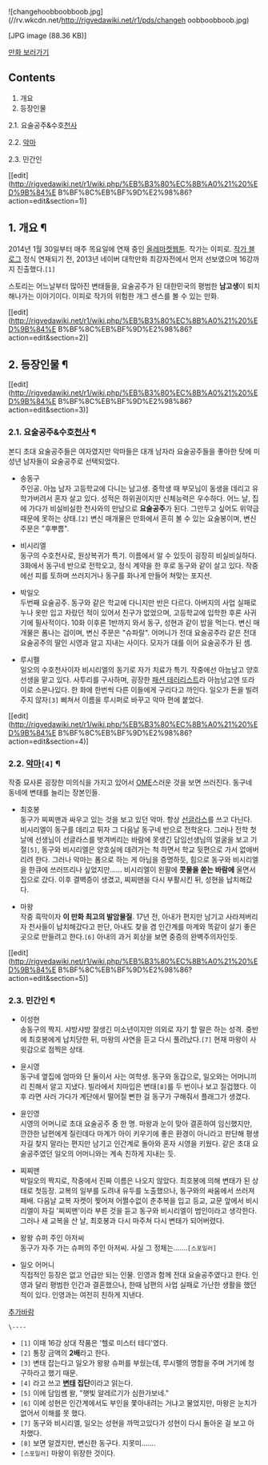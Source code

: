 ![changehoobboobboob.jpg](//rv.wkcdn.net/http://rigvedawiki.net/r1/pds/changeh
oobboobboob.jpg)

[JPG image (88.36 KB)]

  
[만화 보러가기](http://webtoon.olleh.com/main/times_list.kt?webtoonSeq=48)

## Contents

    

1. 개요 
2. 등장인물 
    

2.1. 요술공주&수호[천사](%EC%B2%9C%EC%82%AC.md)

2.2. [악마](%EC%95%85%EB%A7%88.md)

2.3. 민간인

[[edit](http://rigvedawiki.net/r1/wiki.php/%EB%B3%80%EC%8B%A0%21%20%ED%9B%84%E
B%BF%8C%EB%BF%9D%E2%98%86?action=edit&section=1)]

## 1. 개요 ¶

2014년 1월 30일부터 매주 목요일에 연재 중인 [올레마켓웹툰](%EC%98%AC%EB%A0%88%EB%A7%88%EC%BC%93%20%EC%9B%B9%ED%88%B0.md). 작가는 이피로.
[작가 블로그](http://blog.naver.com/leemj7013) 정식 연재되기 전, 2013년 네이버 대학만화 최강자전에서 먼저
선보였으며 16강까지 진출했다.`[1]`

  

스토리는 어느날부터 많아진 변태들을, 요술공주가 된 대한민국의 평범한 **남고생**이 퇴치해나가는 이야기이다. 이피로 작가의 위험한 개그
센스를 볼 수 있는 만화.

  

[[edit](http://rigvedawiki.net/r1/wiki.php/%EB%B3%80%EC%8B%A0%21%20%ED%9B%84%E
B%BF%8C%EB%BF%9D%E2%98%86?action=edit&section=2)]

## 2. 등장인물 ¶

[[edit](http://rigvedawiki.net/r1/wiki.php/%EB%B3%80%EC%8B%A0%21%20%ED%9B%84%E
B%BF%8C%EB%BF%9D%E2%98%86?action=edit&section=3)]

### 2.1. 요술공주&수호[천사](%EC%B2%9C%EC%82%AC.md) ¶

본디 초대 요술공주들은 여자였지만 악마들은 대개 남자라 요술공주들을 좋아한 탓에 미성년 남자들이 요술공주로 선택되었다.

  

  * 송동구  
주인공. 아늠 남자 고등학교에 다니는 남고생. 중학생 때 부모님이 동생을 데리고 유학가버려서 혼자 살고 있다. 성적은 하위권이지만 신체능력은
우수하다. 어느 날, 집에 가다가 비실비실한 천사와의 만남으로 **요술공주**가 된다. 그만두고 싶어도 위약금 때문에 못하는 상태.`[2]`
변신 매개물은 만화에서 흔히 볼 수 있는 요술봉이며, 변신 주문은 "후뿌뿝".  

  * 비시리엘  
동구의 수호천사로, 원상복귀가 특기. 이름에서 알 수 있듯이 굉장히 비실비실하다. 3화에서 동구네 반으로 전학오고, 정식 계약을 한 후로
동구와 같이 살고 있다. 작중에선 피를 토하며 쓰러지거나 동구를 화나게 만들어 쳐맞는 포지션.  

  * 박일오  
두번째 요술공주. 동구와 같은 학교에 다니지만 반은 다르다. 아버지의 사업 실패로 누나 옷만 입고 자랐던 적이 있어서 친구가 없었으며,
고등학교에 입학한 후론 사귀기에 필사적이다. 10화 이후론 1반까지 와서 동구, 성현과 같이 밥을 먹는다. 변신 매개물은 폼나는 검이며,
변신 주문은 "슈파랄". 어머니가 전대 요술공주라 같은 전대 요술공주의 딸인 시영과 알고 지내는 사이다. 모자가 대를 이어 요술공주가 된
셈.  

  * 루시펠  
일오의 수호천사이자 비시리엘의 동기로 자가 치료가 특기. 작중에선 아늠남고 양호 선생을 맡고 있다. 사투리를 구사하며, 굉장한 [패션 테러리스트](%ED%8C%A8%EC%85%98%20%ED%85%8C%EB%9F%AC%EB%A6%AC%EC%8A%A4%ED%8A%B8.md)라
아늠남고엔 또라이로 소문나있다. 한 화에 한번씩 다른 이들에게 구리다고 까인다. 일오가 돈을 빌려주지 않자`[3]` 삐쳐서 이름을 루시퍼로
바꾸고 악마 편에 붙었다.  

[[edit](http://rigvedawiki.net/r1/wiki.php/%EB%B3%80%EC%8B%A0%21%20%ED%9B%84%E
B%BF%8C%EB%BF%9D%E2%98%86?action=edit&section=4)]

### 2.2. [악마](%EC%95%85%EB%A7%88.md)`[4]` ¶

작중 묘사론 굉장한 미의식을 가지고 있어서 [OME](OME.md)스러운 것을 보면 쓰러진다. 동구네 동네에 변태를 늘리는 장본인들.

  

  * 최호봉  
동구가 찌찌맨과 싸우고 있는 것을 보고 있던 악마. 항상
[선글라스](%EC%84%A0%EA%B8%80%EB%9D%BC%EC%8A%A4.md)를 쓰고 다닌다. 비시리엘이 동구를 데리고 튀자 그
다음날 동구네 반으로 전학온다. 그러나 전학 첫날에 선생님이 선글라스를 벗겨버리는 바람에 못생긴 담임선생님의 얼굴을 보고 기절`[5]`,
동구와 비시리엘은 양호실에 데려가는 척 하면서 학교 뒷편으로 가서 없애버리려 한다. 그러나 악마는 폼으로 하는 게 아님을 증명하듯, 힘으로
동구와 비시리엘을 한큐에 쓰러뜨리나 싶었지만…… 비시리엘이 왼팔에 **콧물을 쏟는 바람에** 울면서 집으로 갔다. 이후 결벽증이 생겼고,
찌찌맨을 다시 부활시킨 뒤, 성현을 납치해갔다.  

  * 마왕  
작중 흑막이자 **이 만화 최고의 발암물질**. 17년 전, 아내가 편지만 남기고 사라져버리자 천사들이 납치해갔다고 판단, 아내도 찾을 겸
인간계를 마계와 똑같이 살기 좋은 곳으로 만들려고 한다.`[6]` 아내의 과거 회상을 보면 중증의 완벽주의자인듯.  

[[edit](http://rigvedawiki.net/r1/wiki.php/%EB%B3%80%EC%8B%A0%21%20%ED%9B%84%E
B%BF%8C%EB%BF%9D%E2%98%86?action=edit&section=5)]

### 2.3. 민간인 ¶

  * 이성현  
송동구의 짝지. 샤방샤방 잘생긴 미소년이지만 의외로 자기 할 말은 하는 성격. 중반에 최호봉에게 납치당한 뒤, 마왕의 사연을 듣고 다시
풀려났다.`[7]` 현재 마왕이 사윗감으로 점찍은 상태.  

  * 윤시영  
동구네 옆집에 엄마와 단 둘이서 사는 여학생. 동구와 동갑으로, 일오와는 어머니끼리 친해서 알고 지냈다. 빌라에서 치마입은 변태`[8]`를
두 번이나 보고 질겁했다. 이후 라면 사러 가다가 계단에서 떨어질 뻔한 걸 동구가 구해줘서 플래그가 생겼다.  

  * 윤인영  
시영의 어머니로 초대 요술공주 중 한 명. 마왕과 눈이 맞아 결혼하여 임신했지만, 깐깐한 남편에게 질린데다 마계가 아이 키우기에 좋은 환경이
아니라고 판단해 평생 자길 찾지 말라는 편지만 남기고 인간계로 돌아와 혼자 시영을 키웠다. 같은 초대 요술공주였던 일오의 어머니와는 계속
친하게 지내는 듯.  

  * 찌찌맨  
박일오의 짝지로, 작중에서 진짜 이름은 나오지 않았다. 최호봉에 의해 변태가 된 상태로 첫등장. 교복의 일부를 도려내 유두를 노출했으나,
동구와의 싸움에서 쓰러져 패배. 다음날 교복 자켓이 찢어져 어쩔수없이 춘추복을 입고 등교, 교문 앞에서 비시리엘이 자길 '찌찌맨'이라 부른
것을 듣고 동구와 비시리엘이 범인이라고 생각한다. 그러나 새 교복을 산 날, 최호봉과 다시 마주쳐 다시 변태가 되어버렸다.  

  * 왕왕 슈퍼 주인 아저씨  
동구가 자주 가는 슈퍼의 주인 아저씨. 사실 그 정체는…….`[스포일러]`  

  * 일오 어머니  
직접적인 등장은 없고 언급만 되는 인물. 인영과 함께 전대 요술공주였다고 한다. 인영과 달리 평범한 인간과 결혼했으나, 한때 남편의 사업
실패로 가난한 생활을 했던 적이 있다. 인영과는 여전히 친하게 지낸다.  

[추가바람](%EC%B6%94%EA%B0%80%EB%B0%94%EB%9E%8C.md)

  
  

`\----`

  * `[1]` 이때 16강 상대 작품은 '헬로 미스터 테디'였다.
  * `[2]` 통장 금액의 **2배**라고 한다.
  * `[3]` 변태 잡는다고 일오가 왕왕 슈퍼를 부쉈는데, 루시펠의 명함을 주며 거기에 청구하라고 했기 때문.
  * `[4]` 라고 쓰고 **[변태](%EB%B3%80%ED%83%9C.md) 집단**이라고 읽는다.
  * `[5]` 이에 담임쌤 왈, "햇빛 알레르기가 심한가보네."
  * `[6]` 이에 성현은 인간계에서도 부인을 쫓아내려는 거냐고 물었지만, 마왕은 눈치가 없어서 이해를 못 했다.
  * `[7]` 동구와 비시리엘, 일오는 성현을 까먹고있다가 성현이 다시 돌아온 걸 보고 아차했다.
  * `[8]` 보면 알겠지만, 변신한 동구다. 지못미…….
  * `[스포일러]` 마왕이 위장한 것이다.

